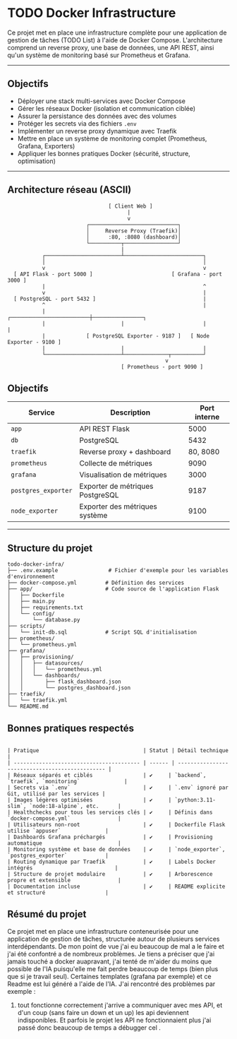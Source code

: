 # TODO Docker Infrastructure

Ce projet met en place une infrastructure complète pour une application de gestion de tâches (TODO List) à l'aide de Docker Compose. L'architecture comprend un reverse proxy, une base de données, une API REST, ainsi qu'un système de monitoring basé sur Prometheus et Grafana.

---

## Objectifs

- Déployer une stack multi-services avec Docker Compose
- Gérer les réseaux Docker (isolation et communication ciblée)
- Assurer la persistance des données avec des volumes
- Protéger les secrets via des fichiers `.env`
- Implémenter un reverse proxy dynamique avec Traefik
- Mettre en place un système de monitoring complet (Prometheus, Grafana, Exporters)
- Appliquer les bonnes pratiques Docker (sécurité, structure, optimisation)

---

## Architecture réseau (ASCII)

```text
                                [ Client Web ]
                                      |
                                      v
                         ┌────────────────────────────┐
                         │     Reverse Proxy (Traefik)│
                         │      :80, :8080 (dashboard)│
                         └──────────┬─────────────────┘
                                    |
           ┌────────────────────────┴─────────────────────────┐
           │                                                  │
           v                                                  v
  [ API Flask - port 5000 ]                         [ Grafana - port 3000 ]
           |                                                  ^
           v                                                  |
  [ PostgreSQL - port 5432 ]                                  |
           ^                                                  |
           |                        ┌─────────────────────────┼────────────────┐
           |                        |                         |                |
           |             [ PostgreSQL Exporter - 9187 ]   [ Node Exporter - 9100 ]
           |                        |                         |
           └────────────────────────┴──────────────┬──────────┘
                                                  v
                                    [ Prometheus - port 9090 ]
```
## Objectifs

| Service             | Description                      | Port interne |
| ------------------- | -------------------------------- | ------------ |
| `app`               | API REST Flask                   | 5000         |
| `db`                | PostgreSQL                       | 5432         |
| `traefik`           | Reverse proxy + dashboard        | 80, 8080     |
| `prometheus`        | Collecte de métriques            | 9090         |
| `grafana`           | Visualisation de métriques       | 3000         |
| `postgres_exporter` | Exporter de métriques PostgreSQL | 9187         |
| `node_exporter`     | Exporter des métriques système   | 9100         |


---

## Structure du projet

```text
todo-docker-infra/
├── .env.example                # Fichier d'exemple pour les variables d'environnement
├── docker-compose.yml         # Définition des services
├── app/                       # Code source de l'application Flask
│   ├── Dockerfile
│   ├── main.py
│   ├── requirements.txt
│   └── config/
│       └── database.py
├── scripts/
│   └── init-db.sql            # Script SQL d'initialisation
├── prometheus/
│   └── prometheus.yml
├── grafana/
│   ├── provisioning/
│   │   ├── datasources/
│   │   │   └── prometheus.yml
│   │   └── dashboards/
│   │       ├── flask_dashboard.json
│   │       └── postgres_dashboard.json
├── traefik/
│   └── traefik.yml
└── README.md
```

## Bonnes pratiques respectés 

```text

| Pratique                                 | Statut | Détail technique                                |
| ---------------------------------------- | ------ | ----------------------------------------------- |
| Réseaux séparés et ciblés                | ✔️     | `backend`, `traefik`, `monitoring`              |
| Secrets via `.env`                       | ✔️     | `.env` ignoré par Git, utilisé par les services |
| Images légères optimisées                | ✔️     | `python:3.11-slim`, `node:18-alpine`, etc.      |
| Healthchecks pour tous les services clés | ✔️     | Définis dans `docker-compose.yml`               |
| Utilisateurs non-root                    | ✔️     | Dockerfile Flask utilise `appuser`              |
| Dashboards Grafana préchargés            | ✔️     | Provisioning automatique                        |
| Monitoring système et base de données    | ✔️     | `node_exporter`, `postgres_exporter`            |
| Routing dynamique par Traefik            | ✔️     | Labels Docker intégrés                          |
| Structure de projet modulaire            | ✔️     | Arborescence propre et extensible               |
| Documentation incluse                    | ✔️     | README explicite et structuré                   |
```

## Résumé du projet

Ce projet met en place une infrastructure conteneurisée pour une application de gestion de tâches, structurée autour de plusieurs services interdépendants. De mon point de vue j'ai eu beaucoup de mal a le faire et j'ai été confontré a de nombreux problèmes. Je tiens a préciser que j'ai jamais touché a docker auapravant, j'ai tenté de m'aider du moins que possible de l'IA puisqu'elle me fait perdre beaucoup de temps (bien plus que si je travail seul). 
Certaines templates (grafana par exemple) et ce Readme est lui généré a l'aide de l'IA.
J'ai rencontré des problèmes par exemple : 
1. tout fonctionne correctement j'arrive a communiquer avec mes API, et d'un coup (sans faire un down et un up) les api deviennent indisponibles. Et parfois le projet les API ne fonctionnaient plus j'ai passé donc beaucoup de temps a débugger cel . 